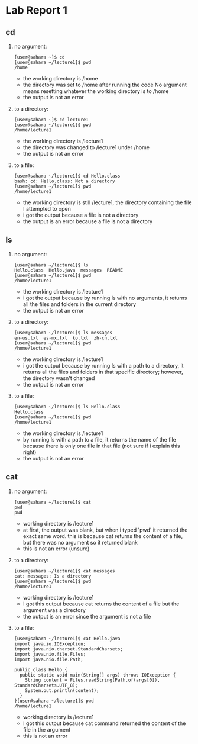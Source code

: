 # Lab Report 1
## cd 
1. no argument:
   ```
   [user@sahara ~]$ cd 
   [user@sahara ~/lecture1]$ pwd
   /home
   ```
   * the working directory is /home
   * the directory was set to /home after running the code
     No argument means resetting whatever the working directory is to /home
   * the output is not an error
     
2. to a directory:
   ```
   [user@sahara ~]$ cd lecture1
   [user@sahara ~/lecture1]$ pwd
   /home/lecture1
   ```
   * the working directory is /lecture1 
   * the directory was changed to /lecture1 under /home 
   * the output is not an error
     
3. to a file:
   ```
   [user@sahara ~/lecture1]$ cd Hello.class
   bash: cd: Hello.class: Not a directory
   [user@sahara ~/lecture1]$ pwd
   /home/lecture1
   ```
   * the working directory is still /lecture1, the directory containing the file I attempted to open
   * i got the output because a file is not a directory
   * the output is an error because a file is not a directory 


## ls 
1. no argument:
   ```
   [user@sahara ~/lecture1]$ ls
   Hello.class  Hello.java  messages  README
   [user@sahara ~/lecture1]$ pwd
   /home/lecture1
   ```
   * the working directory is /lecture1
   * i got the output because by running ls with no arguments, it returns all the files and folders in the current directory
   * the output is not an error
     
2. to a directory:
   ```
   [user@sahara ~/lecture1]$ ls messages
   en-us.txt  es-mx.txt  ko.txt  zh-cn.txt
   [user@sahara ~/lecture1]$ pwd
   /home/lecture1
   ```
   * the working directory is /lecture1
   * i got the output because by running ls with a path to a directory, it returns all the files and folders in that specific directory; however, the directory wasn't changed
   * the output is not an error
     
3. to a file:
   ```
   [user@sahara ~/lecture1]$ ls Hello.class
   Hello.class
   [user@sahara ~/lecture1]$ pwd
   /home/lecture1
   ```
   * the working directory is /lecture1
   * by running ls with a path to a file, it returns the name of the file because there is only one file in that file (not sure if i explain this right)
   * the output is not an error 

## cat 
1. no argument:
   ```
   [user@sahara ~/lecture1]$ cat
   pwd
   pwd
   ```
   * working directory is /lecture1
   * at first, the output was blank, but when i typed 'pwd' it returned the exact same word. this is because cat returns the content of a file, but there was no argument so it returned blank
   * this is not an error (unsure)
     
2. to a directory:
   ```
   [user@sahara ~/lecture1]$ cat messages
   cat: messages: Is a directory
   [user@sahara ~/lecture1]$ pwd
   /home/lecture1
   ```
   * working directory is /lecture1
   * I got this output because cat returns the content of a file but the argument was a directory 
   * the output is an error since the argument is not a file
     
3. to a file:
   ```
   [user@sahara ~/lecture1]$ cat Hello.java
   import java.io.IOException;
   import java.nio.charset.StandardCharsets;
   import java.nio.file.Files;
   import java.nio.file.Path;
   
   public class Hello {
     public static void main(String[] args) throws IOException {
       String content = Files.readString(Path.of(args[0]), StandardCharsets.UTF_8);    
       System.out.println(content);
     }
   }[user@sahara ~/lecture1]$ pwd
   /home/lecture1
   ```
   * working directory is /lecture1
   * I got this output because cat command returned the content of the file in the argument
   * this is not an error 
